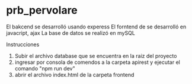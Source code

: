 # prb_pervolare

El bakcend se desarrolló usando experess
El forntend de se desarrolló en javacript, ajax
La base de datos se realizó en mySQL

Instrucciones
1. Subir el archivo database que se encuentra en la raiz del proyecto
2. ingresar por consola de comendos a la carpeta apirest y ejecutar el comando "npm run dev"
3. abrir el archivo index.html de la carpeta frontend
